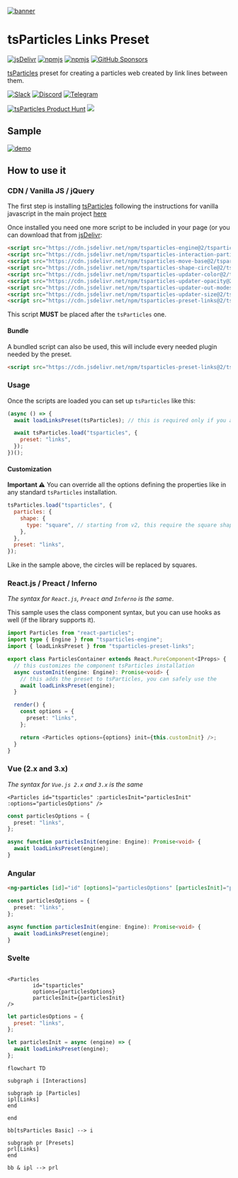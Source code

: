 [![banner](https://particles.js.org/images/banner3.png)](https://particles.js.org)

# tsParticles Links Preset

[![jsDelivr](https://data.jsdelivr.com/v1/package/npm/tsparticles-preset-links/badge)](https://www.jsdelivr.com/package/npm/tsparticles-preset-links) [![npmjs](https://badge.fury.io/js/tsparticles-preset-links.svg)](https://www.npmjs.com/package/tsparticles-preset-links) [![npmjs](https://img.shields.io/npm/dt/tsparticles-preset-links)](https://www.npmjs.com/package/tsparticles-preset-links) [![GitHub Sponsors](https://img.shields.io/github/sponsors/matteobruni)](https://github.com/sponsors/matteobruni)

[tsParticles](https://github.com/matteobruni/tsparticles) preset for creating a particles web created by link lines
between them.

[![Slack](https://particles.js.org/images/slack.png)](https://join.slack.com/t/tsparticles/shared_invite/enQtOTcxNTQxNjQ4NzkxLWE2MTZhZWExMWRmOWI5MTMxNjczOGE1Yjk0MjViYjdkYTUzODM3OTc5MGQ5MjFlODc4MzE0N2Q1OWQxZDc1YzI) [![Discord](https://particles.js.org/images/discord.png)](https://discord.gg/hACwv45Hme) [![Telegram](https://particles.js.org/images/telegram.png)](https://t.me/tsparticles)

[![tsParticles Product Hunt](https://api.producthunt.com/widgets/embed-image/v1/featured.svg?post_id=186113&theme=light)](https://www.producthunt.com/posts/tsparticles?utm_source=badge-featured&utm_medium=badge&utm_souce=badge-tsparticles") <a href="https://www.buymeacoffee.com/matteobruni"><img src="https://img.buymeacoffee.com/button-api/?text=Buy me a beer&emoji=🍺&slug=matteobruni&button_colour=5F7FFF&font_colour=ffffff&font_family=Arial&outline_colour=000000&coffee_colour=FFDD00"></a>

## Sample

[![demo](https://raw.githubusercontent.com/matteobruni/tsparticles/main/presets/links/images/sample.png)](https://particles.js.org/samples/presets/links)

## How to use it

### CDN / Vanilla JS / jQuery

The first step is installing [tsParticles](https://github.com/matteobruni/tsparticles) following the instructions for
vanilla javascript in the main project [here](https://github.com/matteobruni/tsparticles)

Once installed you need one more script to be included in your page (or you can download that
from [jsDelivr](https://www.jsdelivr.com/package/npm/tsparticles-preset-links):

```html
<script src="https://cdn.jsdelivr.net/npm/tsparticles-engine@2/tsparticles.engine.min.js"></script>
<script src="https://cdn.jsdelivr.net/npm/tsparticles-interaction-particles-links@2/tsparticles.interaction.particles.links.min.js"></script>
<script src="https://cdn.jsdelivr.net/npm/tsparticles-move-base@2/tsparticles.move.base.min.js"></script>
<script src="https://cdn.jsdelivr.net/npm/tsparticles-shape-circle@2/tsparticles.shape.circle.min.js"></script>
<script src="https://cdn.jsdelivr.net/npm/tsparticles-updater-color@2/tsparticles.updater.color.min.js"></script>
<script src="https://cdn.jsdelivr.net/npm/tsparticles-updater-opacity@2/tsparticles.updater.opacity.min.js"></script>
<script src="https://cdn.jsdelivr.net/npm/tsparticles-updater-out-modes@2/tsparticles.updater.out-modes.min.js"></script>
<script src="https://cdn.jsdelivr.net/npm/tsparticles-updater-size@2/tsparticles.updater.size.min.js"></script>
<script src="https://cdn.jsdelivr.net/npm/tsparticles-preset-links@2/tsparticles.preset.links.min.js"></script>
```

This script **MUST** be placed after the `tsParticles` one.

#### Bundle

A bundled script can also be used, this will include every needed plugin needed by the preset.

```html
<script src="https://cdn.jsdelivr.net/npm/tsparticles-preset-links@2/tsparticles.preset.links.min.js"></script>
```

### Usage

Once the scripts are loaded you can set up `tsParticles` like this:

```javascript
(async () => {
  await loadLinksPreset(tsParticles); // this is required only if you are not using the bundle script

  await tsParticles.load("tsparticles", {
    preset: "links",
  });
})();
```

#### Customization

**Important ⚠️**
You can override all the options defining the properties like in any standard `tsParticles` installation.

```javascript
tsParticles.load("tsparticles", {
  particles: {
    shape: {
      type: "square", // starting from v2, this require the square shape script
    },
  },
  preset: "links",
});
```

Like in the sample above, the circles will be replaced by squares.

### React.js / Preact / Inferno

_The syntax for `React.js`, `Preact` and `Inferno` is the same_.

This sample uses the class component syntax, but you can use hooks as well (if the library supports it).

```typescript jsx
import Particles from "react-particles";
import type { Engine } from "tsparticles-engine";
import { loadLinksPreset } from "tsparticles-preset-links";

export class ParticlesContainer extends React.PureComponent<IProps> {
  // this customizes the component tsParticles installation
  async customInit(engine: Engine): Promise<void> {
    // this adds the preset to tsParticles, you can safely use the
    await loadLinksPreset(engine);
  }

  render() {
    const options = {
      preset: "links",
    };

    return <Particles options={options} init={this.customInit} />;
  }
}
```

### Vue (2.x and 3.x)

_The syntax for `Vue.js 2.x` and `3.x` is the same_

```vue
<Particles id="tsparticles" :particlesInit="particlesInit" :options="particlesOptions" />
```

```ts
const particlesOptions = {
  preset: "links",
};

async function particlesInit(engine: Engine): Promise<void> {
  await loadLinksPreset(engine);
}
```

### Angular

```html
<ng-particles [id]="id" [options]="particlesOptions" [particlesInit]="particlesInit"></ng-particles>
```

```ts
const particlesOptions = {
  preset: "links",
};

async function particlesInit(engine: Engine): Promise<void> {
  await loadLinksPreset(engine);
}
```

### Svelte

```sveltehtml

<Particles
        id="tsparticles"
        options={particlesOptions}
        particlesInit={particlesInit}
/>
```

```js
let particlesOptions = {
  preset: "links",
};

let particlesInit = async (engine) => {
  await loadLinksPreset(engine);
};
```

```mermaid
flowchart TD

subgraph i [Interactions]

subgraph ip [Particles]
ipl[Links]
end

end

bb[tsParticles Basic] --> i

subgraph pr [Presets]
prl[Links]
end

bb & ipl --> prl
```
